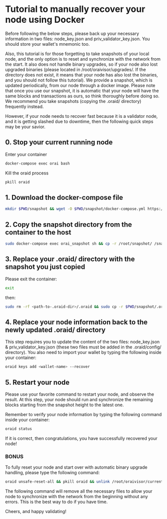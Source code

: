 # Tutorial to manually recover your node using Docker

Before following the below steps, please back up your necessary information in two files: node_key.json and priv_validator_key.json. You should store your wallet's mnemonic too.

Also, this tutorial is for those forgetting to take snapshots of your local node, and the only option is to reset and synchronize with the network from the start. It also does not handle binary upgrades, so if your node also lost upgraded binaries (please located in /root/oraivisor/upgrades/. If the directory does not exist, it means that your node has also lost the binaries, and you should not follow this tutorial). We provide a snapshot, which is updated periodically, from our node through a docker image. Please note that once you use our snapshot, it is automatic that your node will have the same blocks and transactions as ours, so think thoroughly before doing so. We recommend you take snapshots (copying the .oraid/ directory) frequently instead.

However, if your node needs to recover fast because it is a validator node, and it is getting slashed due to downtime, then the following quick steps may be your savior.

## 0. Stop your current running node

Enter your container

```bash
docker-compose exec orai bash
```

Kill the oraid process

```bash
pkill oraid
```

## 1. Download the docker-compose file

```bash
mkdir $PWD/snapshot && wget -O $PWD/snapshot/docker-compose.yml https://raw.githubusercontent.com/oraichain/oraichain-static-files/master/mainnet-static-files/docs/manual_snapshot/docker-compose.yml
```

## 2. Copy the snapshot directory from the container to the host

```bash
sudo docker-compose exec orai_snapshot sh && cp -r /root/snapshot/ /snapshot
```

## 3. Replace your .oraid/ directory with the snapshot you just copied

Please exit the container:

```bash
exit
```

then:

```bash
sudo rm -rf <path-to-.oraid-dir>/.oraid && sudo cp -r $PWD/snapshot/.oraid <path-to-.oraid-dir>/.oraid
```

## 4. Replace your node information back to the newly updated .oraid/ directory

This step requires you to update the content of the two files: node_key.json & priv_validator_key.json (these two files must be added in the .oraid/config/ directory). You also need to import your wallet by typing the following inside your container:

```bash
oraid keys add <wallet-name> --recover
```

## 5. Restart your node

Please use your favorite command to restart your node, and observe the result. At this step, your node should run and synchronize the remaining blocks starting from the snapshot height to the latest one.

Remember to verify your node information by typing the following command inside your container:

```bash
oraid status
```

If it is correct, then congratulations, you have successfully recovered your node!

### BONUS

To fully reset your node and start over with automatic binary upgrade handling, please type the following command:

```bash
oraid unsafe-reset-all && pkill oraid && unlink /root/oraivisor/current && ln -s /root/oraivisor/genesis /root/oraivisor/current && rm -rf /root/oraivisor/upgrades && rm .oraid/wasm/wasm/wasm/* .oraid/wasm/wasm/modules/v1/* && rm .oraid/config/write-*
```

The following command will remove all the necessary files to allow your node to synchronize with the network from the beginning without any errors. This is the best way to do if you have time.

Cheers, and happy validating!
